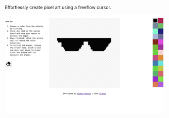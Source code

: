 Effortlessly create pixel art using a freeflow cursor.

![Freeflow PixelArt](./assets/app_screenshot.png)
